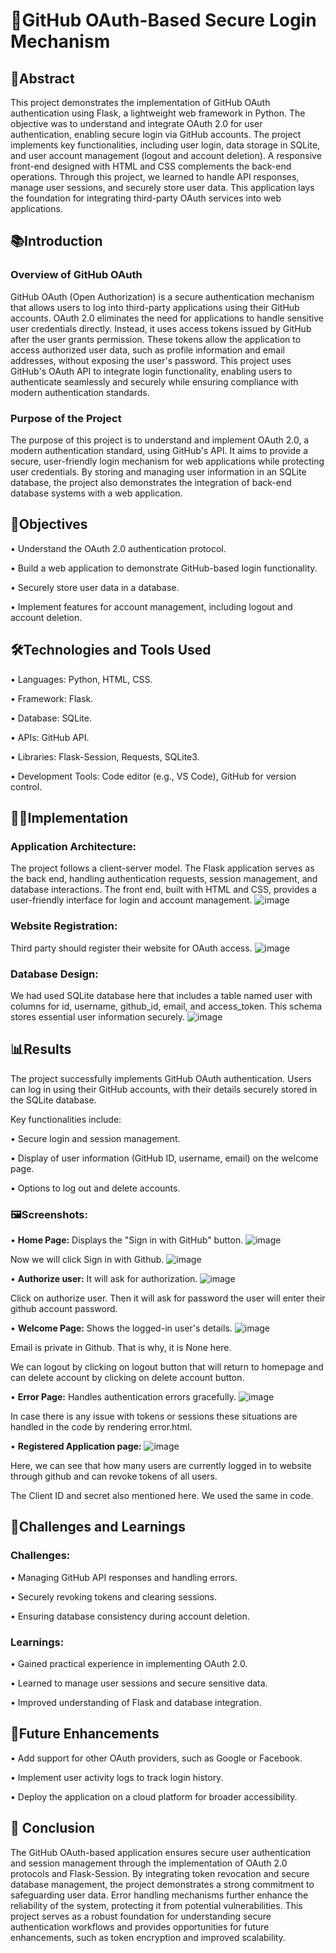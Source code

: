 # 🔐GitHub OAuth-Based Secure Login Mechanism

##  📄Abstract

This project demonstrates the implementation of GitHub OAuth authentication using Flask, a lightweight web framework in Python. The objective was to understand and integrate OAuth 2.0 for user authentication, enabling secure login via GitHub accounts. The project implements key functionalities, including user login, data storage in SQLite, and user account management (logout and account deletion). A responsive front-end designed with HTML and CSS complements the back-end operations. Through this project, we learned to handle API responses, manage user sessions, and securely store user data. This application lays the foundation for integrating third-party OAuth services into web applications.

## 📚Introduction
### Overview of GitHub OAuth
GitHub OAuth (Open Authorization) is a secure authentication mechanism that allows users to log into third-party applications using their GitHub accounts. OAuth 2.0 eliminates the need for applications to handle sensitive user credentials directly. Instead, it uses access tokens issued by GitHub after the user grants permission. These tokens allow the application to access authorized user data, such as profile information and email addresses, without exposing the user's password. This project uses GitHub's OAuth API to integrate login functionality, enabling users to authenticate seamlessly and securely while ensuring compliance with modern authentication standards.
### Purpose of the Project
The purpose of this project is to understand and implement OAuth 2.0, a modern authentication standard, using GitHub's API. It aims to provide a secure, user-friendly login mechanism for web applications while protecting user credentials. By storing and managing user information in an SQLite database, the project also demonstrates the integration of back-end database systems with a web application.

## 🎯Objectives

•	Understand the OAuth 2.0 authentication protocol.

•	Build a web application to demonstrate GitHub-based login functionality.

•	Securely store user data in a database.

•	Implement features for account management, including logout and account deletion.



## 🛠️Technologies and Tools Used

•	Languages: Python, HTML, CSS.

•	Framework: Flask.

•	Database: SQLite.

•	APIs: GitHub API.

•	Libraries: Flask-Session, Requests, SQLite3.

•	Development Tools: Code editor (e.g., VS Code), GitHub for version control.


## 🧑‍💻Implementation

### Application Architecture: 
The project follows a client-server model. The Flask application serves as the back end, handling authentication requests, session management, and database interactions. The front end, built with HTML and CSS, provides a user-friendly interface for login and account management.
![image](https://github.com/user-attachments/assets/171184de-d1f5-4aa2-9003-348c78661106)
 
### Website Registration:
Third party should register their website for OAuth access.
 ![image](https://github.com/user-attachments/assets/9780ef65-f608-4612-aa59-8f8c68c18d24)

### Database Design:
We had used SQLite database here that includes a table named user with columns for id, username, github_id, email, and access_token. This schema stores essential user information securely.
 ![image](https://github.com/user-attachments/assets/2d0c7b49-3c01-443e-b1d4-43ac283f1dea)

## 📊Results
The project successfully implements GitHub OAuth authentication. Users can log in using their GitHub accounts, with their details securely stored in the SQLite database. 

Key functionalities include:

•	Secure login and session management.

•	Display of user information (GitHub ID, username, email) on the welcome page.

•	Options to log out and delete accounts.


### 🖼️Screenshots:

•	**Home Page:** Displays the "Sign in with GitHub" button.
 ![image](https://github.com/user-attachments/assets/6f2bdf36-08e3-4eac-b317-135209c774fe)

Now we will click Sign in with Github.
![image](https://github.com/user-attachments/assets/9b1d5426-ee4c-4baa-9a62-4eb8722537e4)
 
•	**Authorize user:** It will ask for authorization.
 ![image](https://github.com/user-attachments/assets/9e77f055-431f-46bf-992b-9726302d7485)

Click on authorize user. Then it will ask for password the user will  enter their github account password.

•	**Welcome Page:** Shows the logged-in user's details.
 ![image](https://github.com/user-attachments/assets/65ae509b-5904-4a16-bffb-c57e89382244)

Email is private in Github. That is why, it is None here.

We can logout by clicking on logout button that will return to homepage and can delete account by clicking on delete account button.

•	**Error Page:** Handles authentication errors gracefully.
 ![image](https://github.com/user-attachments/assets/2ac46fd9-45a7-4f6d-b0b9-7a6de8bb0ecd)

In case there is any issue with tokens or sessions these situations are handled in the code by rendering error.html.

•	**Registered Application page:**
 ![image](https://github.com/user-attachments/assets/a4a02dea-f06a-43bf-a972-af394b7ec7d2)

Here, we can see that how many users are currently logged in to website through github and can revoke tokens of all users.

The Client ID and secret also mentioned here. We used the same in code.

## 🎯Challenges and Learnings
### 	Challenges:

 • Managing GitHub API responses and handling errors.
 	
 • Securely revoking tokens and clearing sessions.
 	
 • Ensuring database consistency during account deletion.
 
###  Learnings:
 	
 • Gained practical experience in implementing OAuth 2.0.
 	
 • Learned to manage user sessions and secure sensitive data.
 	
 • Improved understanding of Flask and database integration.

## 🚀Future Enhancements

•	Add support for other OAuth providers, such as Google or Facebook.

•	Implement user activity logs to track login history.

•	Deploy the application on a cloud platform for broader accessibility.


## 🧠 Conclusion
The GitHub OAuth-based application ensures secure user authentication and session management through the implementation of OAuth 2.0 protocols and Flask-Session. By integrating token revocation and secure database management, the project demonstrates a strong commitment to safeguarding user data. Error handling mechanisms further enhance the reliability of the system, protecting it from potential vulnerabilities. This project serves as a robust foundation for understanding secure authentication workflows and provides opportunities for future enhancements, such as token encryption and improved scalability.
